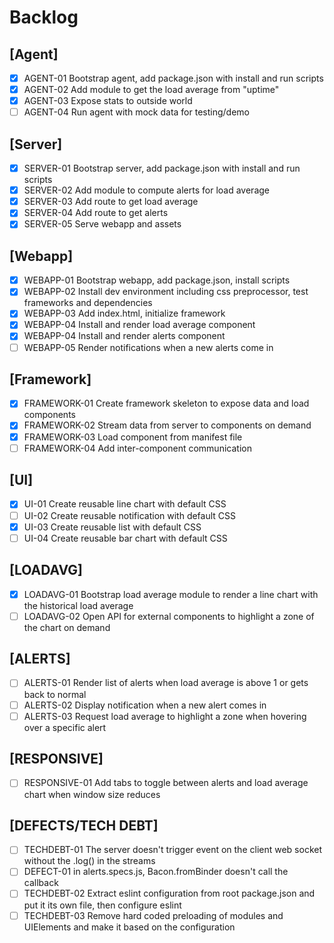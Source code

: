 # Backlog

## [Agent]
 - [X] AGENT-01 Bootstrap agent, add package.json with install and run scripts
 - [X] AGENT-02 Add module to get the load average from "uptime"
 - [X] AGENT-03 Expose stats to outside world
 - [ ] AGENT-04 Run agent with mock data for testing/demo

## [Server]
 - [X] SERVER-01 Bootstrap server, add package.json with install and run scripts
 - [X] SERVER-02 Add module to compute alerts for load average
 - [X] SERVER-03 Add route to get load average 
 - [X] SERVER-04 Add route to get alerts
 - [X] SERVER-05 Serve webapp and assets

## [Webapp]
 - [X] WEBAPP-01 Bootstrap webapp, add package.json, install scripts
 - [X] WEBAPP-02 Install dev environment including css preprocessor, test frameworks and dependencies
 - [X] WEBAPP-03 Add index.html, initialize framework
 - [X] WEBAPP-04 Install and render load average component
 - [X] WEBAPP-04 Install and render alerts component
 - [ ] WEBAPP-05 Render notifications when a new alerts come in
 
## [Framework]
 - [X] FRAMEWORK-01 Create framework skeleton to expose data and load components
 - [X] FRAMEWORK-02 Stream data from server to components on demand
 - [X] FRAMEWORK-03 Load component from manifest file
 - [ ] FRAMEWORK-04 Add inter-component communication

## [UI]
 - [X] UI-01 Create reusable line chart with default CSS
 - [ ] UI-02 Create reusable notification with default CSS
 - [X] UI-03 Create reusable list with default CSS
 - [ ] UI-04 Create reusable bar chart with default CSS

## [LOADAVG]
 - [X] LOADAVG-01 Bootstrap load average module to render a line chart with the historical load average
 - [ ] LOADAVG-02 Open API for external components to highlight a zone of the chart on demand
 
## [ALERTS]
 - [ ] ALERTS-01 Render list of alerts when load average is above 1 or gets back to normal
 - [ ] ALERTS-02 Display notification when a new alert comes in
 - [ ] ALERTS-03 Request load average to highlight a zone when hovering over a specific alert
 
## [RESPONSIVE]
 - [ ] RESPONSIVE-01 Add tabs to toggle between alerts and load average chart when window size reduces
 
## [DEFECTS/TECH DEBT]
 - [ ] TECHDEBT-01 The server doesn't trigger event on the client web socket without the .log() in the streams
 - [ ] DEFECT-01 in alerts.specs.js, Bacon.fromBinder doesn't call the callback
 - [ ] TECHDEBT-02 Extract eslint configuration from root package.json and put it its own file, then configure eslint
 - [ ] TECHDEBT-03 Remove hard coded preloading of modules and UIElements and make it based on the configuration
